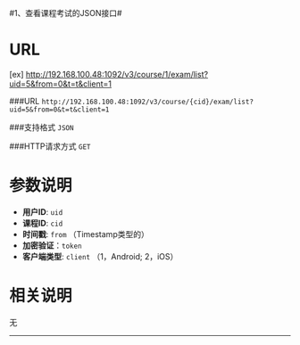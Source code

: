 #1、查看课程考试的JSON接口#

URL
====
[ex] http://192.168.100.48:1092/v3/course/1/exam/list?uid=5&from=0&t=t&client=1

###URL `http://192.168.100.48:1092/v3/course/{cid}/exam/list?uid=5&from=0&t=t&client=1`

###支持格式 `JSON`

###HTTP请求方式 `GET`

参数说明
====

+ **用户ID**: `uid` 
+ **课程ID**: `cid`
+ **时间戳**: `from`   （Timestamp类型的）
+ **加密验证**：`token`  
+ **客户端类型**: `client`  （1，Android; 2，iOS）

相关说明
===
无

******